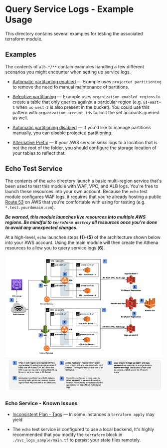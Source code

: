 # Query Service Logs - Example Usage

This directory contains several examples for testing the associated terraform module. 

## Examples

The contents of `alb-*/**` contain examples handling a few different scenarios you might encounter when setting up service logs.

- [Automatic partitioning enabled](./alb-limited-partitions/main.tf) &mdash; Example uses `projected_partitioning` to remove the need fo manual maintenance of partitions.

- [Selective partitioning](./alb-limited-partitions/main.tf) &mdash; Example uses `organization_enabled_regions` to create a table that only queries against a particular region (e.g. `us-east-1` when `us-west-2` is also present in the bucket). You could use this pattern with `organization_account_ids` to limit the set accounts queried as well.
  
- [Automatic partitioning disabled](./alb-limited-partitions/main.tf) &mdash; If you'd like to manage partitions manually, you can disable projected partitioning.

- [Alternative Prefix](./alb-prefix/main.tf) &mdash; If your AWS service sinks logs to a location that is not the root of the folder, you should configure the storage location of your tables to reflect that.

## Echo Test Service

The contents of the `echo` directory launch a basic multi-region service that's been used to test this module with WAF, VPC, and ALB logs. You're free to launch these resources into your own account. Because the `echo` test module configures WAF logs, it requires that you're already hosting a public [Route 53](https://docs.aws.amazon.com/Route53/latest/DeveloperGuide/CreatingHostedZone.html) on AWS that you're comfortable with using for testing (e.g. `*.test.yourdomain.com`).

***Be warned, this module launches live resources into multiple AWS regions. Be mindful to `terraform destroy` all resources once you're done to avoid any unexpected charges***.

At a high-level, `echo` launches steps **(1)**-**(5)** of the architecture shown below into your AWS account. Using the main module will then create the Athena resources to allow you to query service logs (**6**).

![Arch](./imgs/arch.png)

### Echo Service - Known Issues

- [Inconsistent Plan - Tags](https://github.com/hashicorp/terraform-provider-aws/issues/19583) &mdash; In some instances a `terraform apply` may yield

- The `echo` test service is configured to use a local backend, It's highly recommended that you modify the `terraform` block in `./svc_logs_sample/main.tf` to persist your state files remotely.
